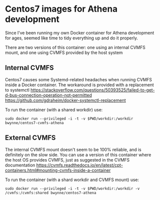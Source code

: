 Centos7 images for Athena development
=====================================

Since I've been running my own Docker container for Athena development for ages, seemed like time to tidy everything up and do it properly.

There are two versions of this container: one using an internal CVMFS mount, and one using CVMFS provided by the host system

Internal CVMFS
--------------

Centos7 causes some Systemd-related headaches when running CVMFS inside a Docker container.
The workaround is provided with a replacement to systemctl
https://stackoverflow.com/questions/50393525/failed-to-get-d-bus-connection-operation-not-permitted
https://github.com/gdraheim/docker-systemctl-replacement

To run the container (with a shared workdir) use:
```
sudo docker run --privileged -i -t -v $PWD/workdir:/workdir bwynne/centos7-cvmfs-athena
```

External CVMFS
--------------

The internal CVMFS mount doesn't seem to be 100% reliable, and is definitely on the slow side.
You can use a version of this container where the host OS provides CVMFS, just as suggested in the CVMFS documentation
https://cvmfs.readthedocs.io/en/latest/cpt-containers.html#mounting-cvmfs-inside-a-container

To run the container (with a shard workdir and CVMFS mount) use:
```
sudo docker run --privileged -i -t -v $PWD/workdir:/workdir -v /cvmfs:/cvmfs:shared bwynne/centos7-athena
```
